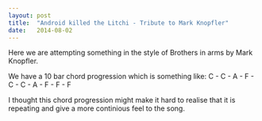 ```yaml
---
layout: post
title:  "Android killed the Litchi - Tribute to Mark Knopfler"
date:   2014-08-02
---
```


Here we are attempting something in the style of Brothers in arms by Mark Knopfler.

<script type="text/javascript">
  var filename = "Android killed the Litchi - Imitations - 02 -  Tribute to Mark Knopfler.mp3";
  var path = "{{ "/music/" | prepend: site.baseurl }}" + filename;
</script>

<script type="text/javascript">
  document.write('<audio src="' + path + '" preload="auto"></audio>');
  document.write('<a href="' + path + '" download="' + filename + '">download</a>');
</script>

We have a 10 bar chord progression which is something like: C - C - A - F - C - C - A - F - F - F

I thought this chord progression might make it hard to realise that it is repeating and give a more continious feel to the song.
